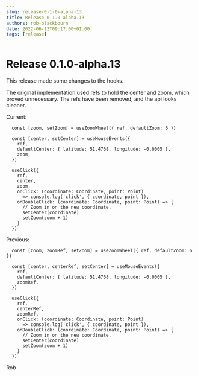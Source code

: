```yaml
---
slug: release-0-1-0-alpha-13
title: Release 0.1.0-alpha.13
authors: rob-blackbourn
date: 2022-06-12T09:17:00+01:00
tags: [release]
---
```


# Release 0.1.0-alpha.13

This release made some changes to the hooks.

The original implementation used refs to hold the center and zoom, which
proved unnecessary. The refs have been removed, and the api looks cleaner.

Current:

```tsx
  const [zoom, setZoom] = useZoomWheel({ ref, defaultZoom: 6 })

  const [center, setCenter] = useMouseEvents({
    ref,
    defaultCenter: { latitude: 51.4768, longitude: -0.0005 },
    zoom,
  })

  useClick({
    ref,
    center,
    zoom,
    onClick: (coordinate: Coordinate, point: Point)
      => console.log('click', { coordinate, point }),
    onDoubleClick: (coordinate: Coordinate, point: Point) => {
      // Zoom in on the new coordinate.
      setCenter(coordinate)
      setZoom(zoom + 1)
    }
  })
```

Previous:

```tsx
  const [zoom, zoomRef, setZoom] = useZoomWheel({ ref, defaultZoom: 6 })

  const [center, centerRef, setCenter] = useMouseEvents({
    ref,
    defaultCenter: { latitude: 51.4768, longitude: -0.0005 },
    zoomRef,
  })

  useClick({
    ref,
    centerRef,
    zoomRef,
    onClick: (coordinate: Coordinate, point: Point)
      => console.log('click', { coordinate, point }),
    onDoubleClick: (coordinate: Coordinate, point: Point) => {
      // Zoom in on the new coordinate.
      setCenter(coordinate)
      setZoom(zoom + 1)
    }
  })
```

Rob